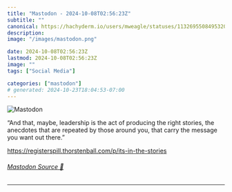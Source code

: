 ```yaml
---
title: "Mastodon - 2024-10-08T02:56:23Z"
subtitle: ""
canonical: https://hachyderm.io/users/mweagle/statuses/113269550849532093
description:
image: "/images/mastodon.png"

date: 2024-10-08T02:56:23Z
lastmod: 2024-10-08T02:56:23Z
image: ""
tags: ["Social Media"]

categories: ["mastodon"]
# generated: 2024-10-23T18:04:53-07:00
---
```

![Mastodon](/images/mastodon.png)

<p>“And that, maybe, leadership is the act of producing the right stories, the anecdotes that are repeated by those around you, that carry the message you want out there.”</p><p><a href="https://registerspill.thorstenball.com/p/its-in-the-stories" target="_blank" rel="nofollow noopener noreferrer" translate="no"><span class="invisible">https://</span><span class="ellipsis">registerspill.thorstenball.com</span><span class="invisible">/p/its-in-the-stories</span></a></p>


###### [Mastodon Source 🐘](https://hachyderm.io/@mweagle/113269550849532093)

___
